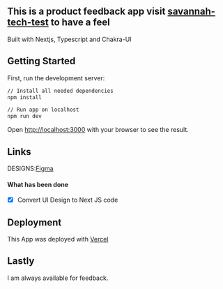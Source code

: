 ## This is a product feedback app visit [savannah-tech-test](https://savannah-tech.vercel.app/) to have a feel

Built with Nextjs, Typescript and Chakra-UI

## Getting Started

First, run the development server:

```bash
// Install all needed dependencies
npm install

// Run app on localhost
npm run dev


```

Open [http://localhost:3000](http://localhost:3000) with your browser to see the result.

## Links

DESIGNS:[Figma](https://www.figma.com/file/tp6BeSFPaX1XBnDI5GfoGK/product-feedback-app?type=design&node-id=0-1590&mode=design&t=JjB3mODzseRx8QKw-0)

#### What has been done

- [x] Convert UI Design to Next JS code

## Deployment

This App was deployed with [Vercel](https://vercel.com/)

## Lastly

I am always available for feedback.
